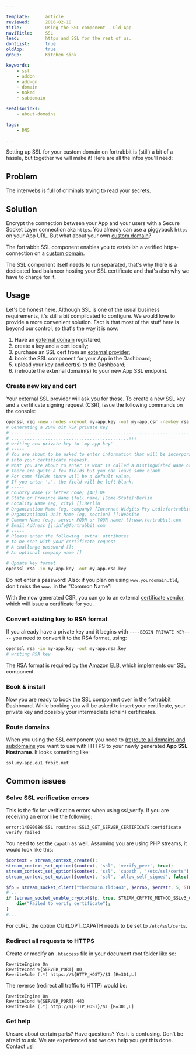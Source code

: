 ```yaml
---

template:      article
reviewed:      2016-02-18
title:         Using the SSL component - Old App
naviTitle:     SSL
lead:          https and SSL for the rest of us.
dontList:      true
oldApp:        true
group:         Kitchen_sink

keywords:
    - ssl
    - addon
    - add-on
    - domain
    - naked
    - subdomain

seeAlsoLinks:
    - about-domains

tags:
    - DNS

---
```


Setting up SSL for your custom domain on fortrabbit is (still) a bit of a hassle, but together we will make it! Here are all the infos you'll need:

## Problem

The interwebs is full of criminals trying to read your secrets.

## Solution

Encrypt the connection between your App and your users with a Secure Socket Layer connection aka `https`. You already can use a piggyback `https` on your App URL. But what about your own [custom domain](domains)?

The fortrabbit SSL component enables you to establish a verified https-connection on a [custom domain](domains).

The SSL component itself needs to run separated, that's why there is a dedicated load balancer hosting your SSL certificate and that's also why we have to charge for it.


## Usage

Let's be honest here. Although SSL is one of the usual business requirements, it's still a bit complicated to configure. We would love to provide a more convenient solution. Fact is that most of the stuff here is beyond our control, so that's the way it is now:

1. Have an [external domain](external-services#toc-domains) registered;
2. create a key and a cert locally;
3. purchase an SSL cert from an [external provider](external-services#toc-ssl-certificates);
4. book the SSL component for your App in the Dashboard;
4. upload your key and cert(s) to the Dashboard;
6. (re)route the external domain(s) to your new App SSL endpoint.



### Create new key and cert

Your external SSL provider will ask you for those. To create a new SSL key and a certificate signing request (CSR), issue the following commands on the console:

```bash
openssl req -new -nodes -keyout my-app.key -out my-app.csr -newkey rsa:2048
# Generating a 2048 bit RSA private key
# ..........................................................................................++
# .............................................+++
# writing new private key to 'my-app.key'
# -----
# You are about to be asked to enter information that will be incorporated
# into your certificate request.
# What you are about to enter is what is called a Distinguished Name or a DN.
# There are quite a few fields but you can leave some blank
# For some fields there will be a default value,
# If you enter '.', the field will be left blank.
# -----
# Country Name (2 letter code) [AU]:DE
# State or Province Name (full name) [Some-State]:Berlin
# Locality Name (eg, city) []:Berlin
# Organization Name (eg, company) [Internet Widgits Pty Ltd]:fortrabbit
# Organizational Unit Name (eg, section) []:Website
# Common Name (e.g. server FQDN or YOUR name) []:www.fortrabbit.com
# Email Address []:info@fortrabbit.com
# -----
# Please enter the following 'extra' attributes
# to be sent with your certificate request
# A challenge password []:
# An optional company name []

# Update key format
openssl rsa -in my-app.key -out my-app.rsa.key
```

Do not enter a password! Also: if you plan on using `www.yourdomain.tld`, don't miss the `www.` in the "Common Name"!

With the now generated CSR, you can go to an external [certificate vendor](external-services#toc-ssl-certificates), which will issue a certificate for you.


### Convert existing key to RSA format

If you already have a private key and it begins with `----BEGIN PRIVATE KEY----` you need to convert it to the RSA format, using:

```bash
openssl rsa -in my-app.key -out my-app.rsa.key
# writing RSA key
```

The RSA format is required by the Amazon ELB, which implements our SSL component.


### Book & install

Now you are ready to book the SSL component over in the fortrabbit Dashboard. While booking you will be asked to insert your certificate, your private key and possibly your intermediate (chain) certificates.

### Route domains

When you using the SSL component you need to [(re)route all domains and subdomains](domains#toc-route-a-custom-domain) you want to use with HTTPS to your newly generated **App SSL Hostname**. It looks something like:

`ssl.my-app.eu1.frbit.net`


## Common issues


### Solve SSL verification errors

This is the fix for verification errors when using ssl_verify. If you are receiving an error like the following:

```
error:14090086:SSL routines:SSL3_GET_SERVER_CERTIFICATE:certificate verify failed
```
You need to set the `capath` as well. Assuming you are using PHP streams, it would look like this:
```php
$context = stream_context_create();
stream_context_set_option($context, 'ssl', 'verify_peer', true);
stream_context_set_option($context, 'ssl', 'capath', '/etc/ssl/certs'); # <<< that's the one
stream_context_set_option($context, 'ssl', 'allow_self_signed', false);

$fp = stream_socket_client("thedomain.tld:443", $errno, $errstr, 5, STREAM_CLIENT_CONNECT, $context);
# ..
if (stream_socket_enable_crypto($fp, true, STREAM_CRYPTO_METHOD_SSLv3_CLIENT) === false) {
    die("Failed to verify certificate");
}
#...
```

For cURL, the option CURLOPT_CAPATH needs to be set to `/etc/ssl/certs`.


### Redirect all requests to HTTPS

Create or modify an `.htaccess` file in your document root folder like so:

```
RewriteEngine On
RewriteCond %{SERVER_PORT} 80
RewriteRule (.*) https://%{HTTP_HOST}/$1 [R=301,L]
```

The reverse (redirect all traffic to HTTP) would be:

```
RewriteEngine On
RewriteCond %{SERVER_PORT} 443
RewriteRule (.*) http://%{HTTP_HOST}/$1 [R=301,L]
```

### Get help

Unsure about certain parts? Have questions? Yes it is confusing. Don't be afraid to ask. We are experienced and we can help you get this done. [Contact us](http://www.fortrabbit.com/contact)!
